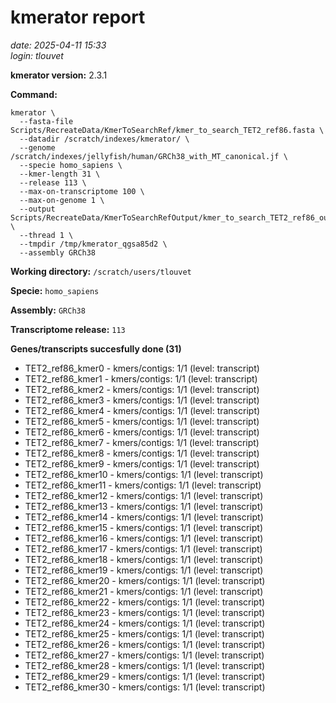 # kmerator report
*date: 2025-04-11 15:33*  
*login: tlouvet*

**kmerator version:** 2.3.1

**Command:**

```
kmerator \
  --fasta-file Scripts/RecreateData/KmerToSearchRef/kmer_to_search_TET2_ref86.fasta \
  --datadir /scratch/indexes/kmerator/ \
  --genome /scratch/indexes/jellyfish/human/GRCh38_with_MT_canonical.jf \
  --specie homo_sapiens \
  --kmer-length 31 \
  --release 113 \
  --max-on-transcriptome 100 \
  --max-on-genome 1 \
  --output Scripts/RecreateData/KmerToSearchRefOutput/kmer_to_search_TET2_ref86_output \
  --thread 1 \
  --tmpdir /tmp/kmerator_qgsa85d2 \
  --assembly GRCh38
```

**Working directory:** `/scratch/users/tlouvet`

**Specie:** `homo_sapiens`

**Assembly:** `GRCh38`

**Transcriptome release:** `113`

**Genes/transcripts succesfully done (31)**

- TET2_ref86_kmer0 - kmers/contigs: 1/1 (level: transcript)
- TET2_ref86_kmer1 - kmers/contigs: 1/1 (level: transcript)
- TET2_ref86_kmer2 - kmers/contigs: 1/1 (level: transcript)
- TET2_ref86_kmer3 - kmers/contigs: 1/1 (level: transcript)
- TET2_ref86_kmer4 - kmers/contigs: 1/1 (level: transcript)
- TET2_ref86_kmer5 - kmers/contigs: 1/1 (level: transcript)
- TET2_ref86_kmer6 - kmers/contigs: 1/1 (level: transcript)
- TET2_ref86_kmer7 - kmers/contigs: 1/1 (level: transcript)
- TET2_ref86_kmer8 - kmers/contigs: 1/1 (level: transcript)
- TET2_ref86_kmer9 - kmers/contigs: 1/1 (level: transcript)
- TET2_ref86_kmer10 - kmers/contigs: 1/1 (level: transcript)
- TET2_ref86_kmer11 - kmers/contigs: 1/1 (level: transcript)
- TET2_ref86_kmer12 - kmers/contigs: 1/1 (level: transcript)
- TET2_ref86_kmer13 - kmers/contigs: 1/1 (level: transcript)
- TET2_ref86_kmer14 - kmers/contigs: 1/1 (level: transcript)
- TET2_ref86_kmer15 - kmers/contigs: 1/1 (level: transcript)
- TET2_ref86_kmer16 - kmers/contigs: 1/1 (level: transcript)
- TET2_ref86_kmer17 - kmers/contigs: 1/1 (level: transcript)
- TET2_ref86_kmer18 - kmers/contigs: 1/1 (level: transcript)
- TET2_ref86_kmer19 - kmers/contigs: 1/1 (level: transcript)
- TET2_ref86_kmer20 - kmers/contigs: 1/1 (level: transcript)
- TET2_ref86_kmer21 - kmers/contigs: 1/1 (level: transcript)
- TET2_ref86_kmer22 - kmers/contigs: 1/1 (level: transcript)
- TET2_ref86_kmer23 - kmers/contigs: 1/1 (level: transcript)
- TET2_ref86_kmer24 - kmers/contigs: 1/1 (level: transcript)
- TET2_ref86_kmer25 - kmers/contigs: 1/1 (level: transcript)
- TET2_ref86_kmer26 - kmers/contigs: 1/1 (level: transcript)
- TET2_ref86_kmer27 - kmers/contigs: 1/1 (level: transcript)
- TET2_ref86_kmer28 - kmers/contigs: 1/1 (level: transcript)
- TET2_ref86_kmer29 - kmers/contigs: 1/1 (level: transcript)
- TET2_ref86_kmer30 - kmers/contigs: 1/1 (level: transcript)
